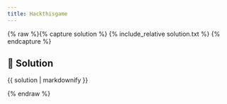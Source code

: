 ```yaml
---
title: Hackthisgame
---
```


{% raw %}{% capture solution %}
{% include_relative solution.txt %}
{% endcapture %}

## 📝 Solution

{{ solution | markdownify }}

{% endraw %}
